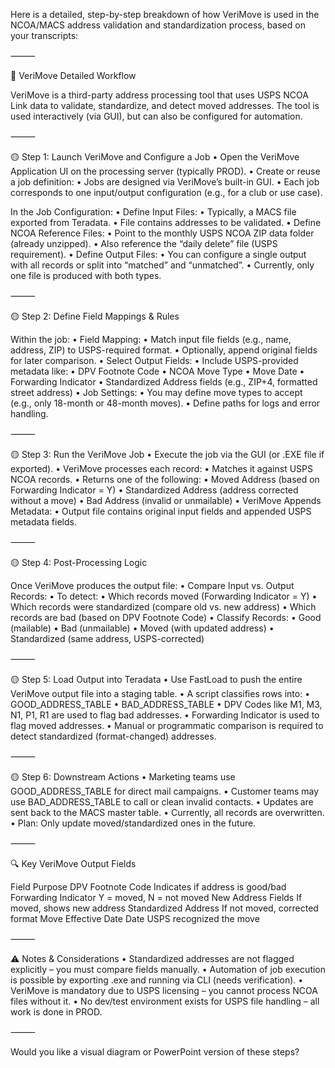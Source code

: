 Here is a detailed, step-by-step breakdown of how VeriMove is used in the NCOA/MACS address validation and standardization process, based on your transcripts:

⸻

🔧 VeriMove Detailed Workflow

VeriMove is a third-party address processing tool that uses USPS NCOA Link data to validate, standardize, and detect moved addresses. The tool is used interactively (via GUI), but can also be configured for automation.

⸻

🟡 Step 1: Launch VeriMove and Configure a Job
	•	Open the VeriMove Application UI on the processing server (typically PROD).
	•	Create or reuse a job definition:
	•	Jobs are designed via VeriMove’s built-in GUI.
	•	Each job corresponds to one input/output configuration (e.g., for a club or use case).

In the Job Configuration:
	•	Define Input Files:
	•	Typically, a MACS file exported from Teradata.
	•	File contains addresses to be validated.
	•	Define NCOA Reference Files:
	•	Point to the monthly USPS NCOA ZIP data folder (already unzipped).
	•	Also reference the “daily delete” file (USPS requirement).
	•	Define Output Files:
	•	You can configure a single output with all records or split into “matched” and “unmatched”.
	•	Currently, only one file is produced with both types.

⸻

🟡 Step 2: Define Field Mappings & Rules

Within the job:
	•	Field Mapping:
	•	Match input file fields (e.g., name, address, ZIP) to USPS-required format.
	•	Optionally, append original fields for later comparison.
	•	Select Output Fields:
	•	Include USPS-provided metadata like:
	•	DPV Footnote Code
	•	NCOA Move Type
	•	Move Date
	•	Forwarding Indicator
	•	Standardized Address fields (e.g., ZIP+4, formatted street address)
	•	Job Settings:
	•	You may define move types to accept (e.g., only 18-month or 48-month moves).
	•	Define paths for logs and error handling.

⸻

🟡 Step 3: Run the VeriMove Job
	•	Execute the job via the GUI (or .EXE file if exported).
	•	VeriMove processes each record:
	•	Matches it against USPS NCOA records.
	•	Returns one of the following:
	•	Moved Address (based on Forwarding Indicator = Y)
	•	Standardized Address (address corrected without a move)
	•	Bad Address (invalid or unmailable)
	•	VeriMove Appends Metadata:
	•	Output file contains original input fields and appended USPS metadata fields.

⸻

🟡 Step 4: Post-Processing Logic

Once VeriMove produces the output file:
	•	Compare Input vs. Output Records:
	•	To detect:
	•	Which records moved (Forwarding Indicator = Y)
	•	Which records were standardized (compare old vs. new address)
	•	Which records are bad (based on DPV Footnote Code)
	•	Classify Records:
	•	Good (mailable)
	•	Bad (unmailable)
	•	Moved (with updated address)
	•	Standardized (same address, USPS-corrected)

⸻

🟡 Step 5: Load Output into Teradata
	•	Use FastLoad to push the entire VeriMove output file into a staging table.
	•	A script classifies rows into:
	•	GOOD_ADDRESS_TABLE
	•	BAD_ADDRESS_TABLE
	•	DPV Codes like M1, M3, N1, P1, R1 are used to flag bad addresses.
	•	Forwarding Indicator is used to flag moved addresses.
	•	Manual or programmatic comparison is required to detect standardized (format-changed) addresses.

⸻

🟡 Step 6: Downstream Actions
	•	Marketing teams use GOOD_ADDRESS_TABLE for direct mail campaigns.
	•	Customer teams may use BAD_ADDRESS_TABLE to call or clean invalid contacts.
	•	Updates are sent back to the MACS master table.
	•	Currently, all records are overwritten.
	•	Plan: Only update moved/standardized ones in the future.

⸻

🔍 Key VeriMove Output Fields

Field	Purpose
DPV Footnote Code	Indicates if address is good/bad
Forwarding Indicator	Y = moved, N = not moved
New Address Fields	If moved, shows new address
Standardized Address	If not moved, corrected format
Move Effective Date	Date USPS recognized the move


⸻

⚠️ Notes & Considerations
	•	Standardized addresses are not flagged explicitly – you must compare fields manually.
	•	Automation of job execution is possible by exporting .exe and running via CLI (needs verification).
	•	VeriMove is mandatory due to USPS licensing – you cannot process NCOA files without it.
	•	No dev/test environment exists for USPS file handling – all work is done in PROD.

⸻

Would you like a visual diagram or PowerPoint version of these steps?